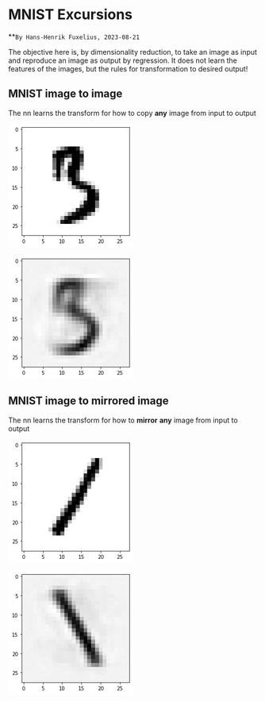 # MNIST Excursions
**``By Hans-Henrik Fuxelius, 2023-08-21``

The objective here is, by dimensionality reduction, to take an image as input and reproduce an image as output by regression. It does not learn the features of the images, but the rules for transformation to desired output!

## MNIST image to image
The nn learns the transform for how to copy **any** image from input to output

![Input test image](img/plain_test_images_1378.png)

![Reproduced output image](img/plain_predictions_1378.png)

## MNIST image to mirrored image
The nn learns the transform for how to **mirror** **any** image from input to output

![Input test image](img/mirror_test_images_145.png)

![Mirrored output image](img/mirror_predictions_145.png)
